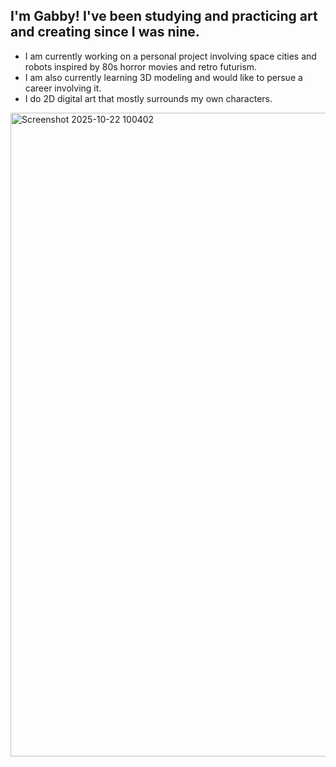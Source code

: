 
## I'm Gabby! I've been studying and practicing art and creating since I was nine.

- I am currently working on a personal project involving space cities and robots inspired by 80s horror movies and retro futurism.
- I am also currently learning 3D modeling and would like to persue a career involving it.
- I do 2D digital art that mostly surrounds my own characters.

<!--

-->
<img width="1919" height="1030" alt="Screenshot 2025-10-22 100402" src="https://github.com/user-attachments/assets/dd389e0b-54e2-4b76-af4e-1eab88adb8da" />

